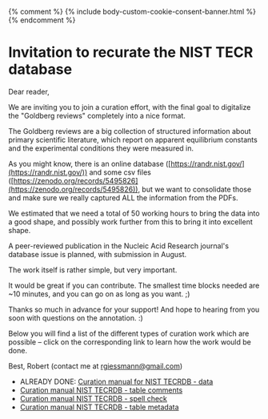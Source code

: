 {% comment %}
{% include body-custom-cookie-consent-banner.html %}
{% endcomment %}

# Invitation to recurate the NIST TECR database

Dear reader,

We are inviting you to join a curation effort, with the final goal to digitalize the "Goldberg reviews" completely into a nice format.

The Goldberg reviews are a big collection of structured information about primary scientific literature, which report on apparent equilibrium constants and the experimental conditions they were measured in. 

As you might know, there is an online database ([https://randr.nist.gov/](https://randr.nist.gov/)) and some csv files ([https://zenodo.org/records/5495826](https://zenodo.org/records/5495826)), but we want to consolidate those and make sure we really captured ALL the information from the PDFs. 

We estimated that we need a total of 50 working hours to bring the data into a good shape, and possibly work further from this to bring it into excellent shape.

A peer-reviewed publication in the Nucleic Acid Research journal's database issue is planned, with submission in August.

The work itself is rather simple, but very important.

It would be great if you can contribute. The smallest time blocks needed are ~10 minutes, and you can go on as long as you want. ;)


Thanks so much in advance for your support! And hope to hearing from you soon with questions on the annotation. :)

Below you will find a list of the different types of curation work which are possible – click on the corresponding link to learn how the work would be done.

Best,
   Robert (contact me at rgiessmann@gmail.com)

* ALREADY DONE: [Curation manual for NIST TECRDB - data](https://docs.google.com/document/d/1vu0S6aNTA0xo8yGulJwdtE8lWITPstZMd0N-h5mADYc/edit)
* [Curation manual NIST TECRDB - table comments](https://docs.google.com/document/d/1e2RdKq01vSWxJi_Cq_ZlwgQO7s02EBOYUosVWn7hKmU/edit)
* [Curation manual NIST TECRDB - spell check](https://docs.google.com/document/d/1YMAPBcn2PVD2eGSTyew5MtPpABo6zCTyCy2SbSq5U_M/edit)
* [Curation manual NIST TECRDB - table metadata](https://docs.google.com/document/d/12ShYTE-Ss3HJ6nhTeL0XBnlyM5fkCstl55L1x9rxuCU/edit)
